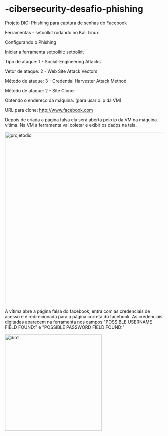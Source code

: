 # -cibersecurity-desafio-phishing
Projeto DIO: Phishing para captura de senhas do Facebook

Ferramentas - setoolkit rodando no Kali Linux

Configurando o Phishing

Iniciar a ferramenta setoolkit: setoolkit

Tipo de ataque: 1 - Social-Engineering Attacks

Vetor de ataque: 2 - Web Site Attack Vectors

Método de ataque: 3 - Credential Harvester Attack Method 

Método de ataque: 2 - Site Cloner

Obtendo o endereço da máquina: <enter> (para usar o ip da VM)

URL para clone: http://www.facebook.com

Depois de criada a página falsa ela será aberta pelo ip da VM na máquina vítima.
Na VM a ferramenta vai coletar e exibir os dados na tela.

<img width="551" alt="projetodio" src="https://github.com/user-attachments/assets/4460a44f-5e8b-44a7-9752-1ef3b5b74c23" />

A vítima abre a página falsa do facebook, entra com as credenciais de acesso e é redirecionada para a página correta do facebook.
As credenciais digitadas aparecem na ferramenta nos campos "POSSIBLE USERNAME FIELD FOUND:" e "POSSIBLE PASSWORD FIELD FOUND:"

<img width="309" alt="dio1" src="https://github.com/user-attachments/assets/107dd25d-9289-48f0-9222-e9df05c2acb5" />
 
